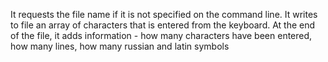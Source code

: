 It requests the file name if it is not specified on the command line. It writes to file
an array of characters that is entered from the keyboard. At the end of the file, it adds
information - how many characters have been entered, how many lines, how many russian and latin symbols
